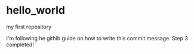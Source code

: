 # hello_world
my first repository

I'm following he githib guide on how to write this commit message.
Step 3 completed!
